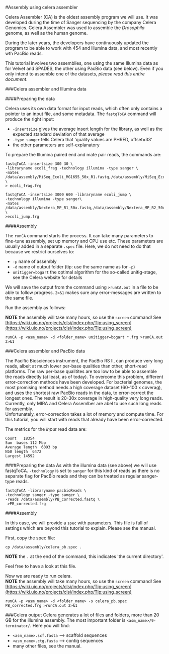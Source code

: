 #Assembly using celera assembler

Celera Assembler (CA) is the oldest assembly program we will use. It was developed during the time of Sanger sequencing by the company Celera Genomics. Celera Assembler was used to assemble the *Drosophila* genome, as well as the human genome.

During the later years, the developers have continuously updated the program to be able to work with 454 and Illumina data, and most recently wth PacBio reads.

This tutorial involves two assemblies, one using the same Illumina data as for Velvet and SPADES, the other using PacBio data (see below). Even if you only intend to assemble one of the datasets, *please read this entire document*.

###Celera assembler and Illumina data


####Preparing the data

Celera uses its own data format for input reads, which often only contains a pointer to an input file, and some metadata. The `fastqToCA` command will produce the right input:

* `-insertsize` gives the average insert length for the library, as well as the expected standard deviation of that average
*  `-type sanger` tells Celera that 'quality values are PHRED, offset=33'
*  the other parameters are self-explanatory

To prepare the Illumina paired end and mate pair reads, the commands are:

```
fastqToCA -insertsize 300 30 \
-libraryname ecoli_frag -technology illumina -type sanger \
-mates /data/assembly/MiSeq_Ecoli_MG1655_50x_R1.fastq,/data/assembly/MiSeq_Ecoli_MG1655_50x_R2.fastq \
> ecoli_frag.frg

fastqToCA -insertsize 3000 600 -libraryname ecoli_jump \
-technology illumina -type sanger\
-mates /data/assembly/Nextera_MP_R1_50x.fastq,/data/assembly/Nextera_MP_R2_50x.fastq \
>ecoli_jump.frg
```

####Assembly

The `runCA` command starts the process. It can take many parameters to fine-tune assembly, set up memory and CPU use etc.  These parameters are usually added in a separate `.spec` file. Here, we do not need to do that because we restrict ourselves to:

* `-p` name of assembly
* `-d` name of output folder (tip: use the same name as for `-p`)
* `unitigger=bogart` the optimal algorithm for the so-called unitig-stage, see the Celera website for details

We will save the output from the command using `>runCA.out` in a file to be able to follow progress. `2>&1` makes sure any error-messages are written to the same file.

Run the assembly as follows:

**NOTE** the assembly will take many hours, so use the `screen` command! See [https://wiki.uio.no/projects/clsi/index.php/Tip:using_screen](https://wiki.uio.no/projects/clsi/index.php/Tip:using_screen)

```
runCA -p <asm_name> -d <folder_name> unitigger=bogart *.frg >runCA.out 2>&1
```

###Celera assembler and PacBio data

The Pacific Biosciences instrument, the PacBio RS II, can produce very long reads, albeit at much lower per-base qualities than other, short-read platforms. The raw per-base qualitites are too low to be able to assemble the reads directly (at least, as of today). To overcome this problem, different error-correction methods have been developed. For bacterial genomes, the most promising method needs a high coverage dataset (60-100 x coverag), and uses the shortest raw PacBio reads in the data, to error-correct the longest ones. The result is 20-30x coverage in high-quality very long reads. Currently, only MIRA and Celera Assemlber are abel to use such long reads for assembly.  
Unfortunately, error-correction takes a lot of memory and compute time. For this tutorial, you will start with reads that already have been error-corrected.

The metrics for the *input* read data are:

	Count	18354
	Sum	 bases 112 Mbp
	Average length	6093 bp
	N50 length	6472
	Largest	14592

####Preparing the data
As with the illumina data (see above) we will use fastqToCA. `-technology` is set to `sanger` for this kind of reads as there is no separate flag for PacBio reads and they can be treated as regular sanger-type reads.


```
fastqToCA -libraryname pacbioReads \
-technology sanger -type sanger \
-reads /data/assembly/PB_corrected.fastq \
 >PB_corrected.frg
```

####Assembly

In this case, we will provide a `spec` with parameters. This file is full of settings which are beyond this tutorial to explain. Please see the manual. 

First, copy the spec file:

```
cp /data/assembly/celera_pb.spec .
```

**NOTE** the `.` at the end of the command, this indicates 'the current directory'.

Feel free to have a look at this file.

Now we are ready to run celera.  
**NOTE** the assembly will take many hours, so use the `screen` command! See [https://wiki.uio.no/projects/clsi/index.php/Tip:using_screen](https://wiki.uio.no/projects/clsi/index.php/Tip:using_screen)

```
runCA -p <asm_name> -d <folder_name> -s celera_pb.spec PB_corrected.frg >runCA.out 2>&1
```

###Celera output
Celera generates a lot of files and folders, more than 20 GB for the illumina assembly. The most important folder is `<asm_name>/9-terminator/`. Here you will find:

* `<asm_name>.scf.fasta` --> scaffold sequences
* `<asm_name>.ctg.fasta` --> contig sequences
* many other files, see the manual.
